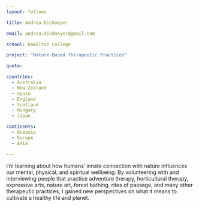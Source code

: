 ```yaml
---
layout: fellows

title: Andrea Dickmeyer

email: andrea.dickmeyer@gmail.com

school: Hamilton College

project: "Nature-Based Therapeutic Practices"

quote: 

countries:
  - Australia
  - New Zealand
  - Spain
  - England
  - Scotland
  - Hungary
  - Japan

continents:
  - Oceania
  - Europe
  - Asia

---
```


I’m learning about how humans’ innate connection with nature influences our mental, physical, and spiritual wellbeing. By volunteering with and interviewing people that practice adventure therapy, horticultural therapy, expressive arts, nature art, forest bathing, rites of passage, and many other therapeutic practices, I gained new perspectives on what it means to cultivate a healthy life and planet.